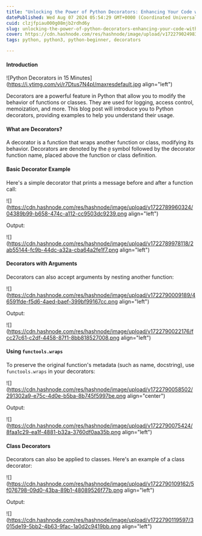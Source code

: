 ```yaml
---
title: "Unlocking the Power of Python Decorators: Enhancing Your Code with Ease"
datePublished: Wed Aug 07 2024 05:54:29 GMT+0000 (Coordinated Universal Time)
cuid: clzjfpiau000g08mjb2rdhd6y
slug: unlocking-the-power-of-python-decorators-enhancing-your-code-with-ease
cover: https://cdn.hashnode.com/res/hashnode/image/upload/v1722790249839/4473709d-1b20-4ca6-aaa6-d70e009d4575.png
tags: python, python3, python-beginner, decorators

---
```


#### Introduction

![Python Decorators in 15 Minutes](https://i.ytimg.com/vi/r7Dtus7N4pI/maxresdefault.jpg align="left")

Decorators are a powerful feature in Python that allow you to modify the behavior of functions or classes. They are used for logging, access control, memoization, and more. This blog post will introduce you to Python decorators, providing examples to help you understand their usage.

#### What are Decorators?

A decorator is a function that wraps another function or class, modifying its behavior. Decorators are denoted by the `@` symbol followed by the decorator function name, placed above the function or class definition.

#### Basic Decorator Example

Here's a simple decorator that prints a message before and after a function call:

![](https://cdn.hashnode.com/res/hashnode/image/upload/v1722789960324/04389b99-b658-474c-a112-cc9503dc9239.png align="left")

Output:

![](https://cdn.hashnode.com/res/hashnode/image/upload/v1722789978118/2ab55144-fc9b-44dc-a32a-cba64a2fe1f7.png align="left")

#### Decorators with Arguments

Decorators can also accept arguments by nesting another function:

![](https://cdn.hashnode.com/res/hashnode/image/upload/v1722790009189/46591fde-f5d6-4aed-baef-399bf99167cc.png align="left")

Output:

![](https://cdn.hashnode.com/res/hashnode/image/upload/v1722790022176/fcc27c61-c2df-4458-87f1-8bb818527008.png align="left")

#### Using `functools.wraps`

To preserve the original function's metadata (such as name, docstring), use `functools.wraps` in your decorators:

![](https://cdn.hashnode.com/res/hashnode/image/upload/v1722790058502/291302a9-e75c-4d0e-b5ba-8b745f5997be.png align="center")

Output:

![](https://cdn.hashnode.com/res/hashnode/image/upload/v1722790075424/8faa1c29-ea1f-4881-b32a-3760df0aa35b.png align="left")

#### Class Decorators

Decorators can also be applied to classes. Here's an example of a class decorator:

![](https://cdn.hashnode.com/res/hashnode/image/upload/v1722790109162/5f076798-09d0-43ba-89b1-48089526f77b.png align="left")

Output:

![](https://cdn.hashnode.com/res/hashnode/image/upload/v1722790119597/3015de19-5bb2-4b63-9fac-1a0d2c9419bb.png align="left")